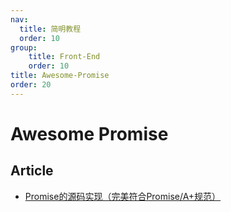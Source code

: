 ```yaml
---
nav:
  title: 简明教程
  order: 10
group:
	title: Front-End
	order: 10
title: Awesome-Promise
order: 20
---
```


# Awesome Promise

## Article

- [Promise的源码实现（完美符合Promise/A+规范）](https://github.com/YvetteLau/Blog/issues/2)